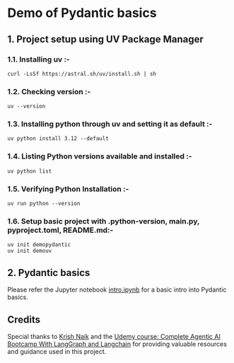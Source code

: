 # Demo of Pydantic basics

## 1. Project setup using UV Package Manager
### 1.1. Installing uv :-

`curl -LsSf https://astral.sh/uv/install.sh | sh`

### 1.2. Checking version :-

`uv --version`

### 1.3. Installing python through uv and setting it as default :-

`uv python install 3.12 --default`

### 1.4. Listing Python versions available and installed :-

`uv python list`

### 1.5. Verifying Python Installation :-

`uv run python --version`

### 1.6. Setup basic project with .python-version, main.py, pyproject.toml, README.md:-

```
uv init demopydantic 
uv init demouv
```

## 2. Pydantic basics

Please refer the Jupyter notebook [intro.ipynb](https://github.com/naraharisrivatsa/demopydantic/blob/main/intro.ipynb) for a basic intro into Pydantic basics.

## Credits

Special thanks to [Krish Naik](https://www.udemy.com/user/krish-naik/) and the [Udemy course: Complete Agentic AI Bootcamp With LangGraph and Langchain](https://www.udemy.com/course/complete-agentic-ai-bootcamp-with-langgraph-and-langchain/) for providing valuable resources and guidance used in this project.
